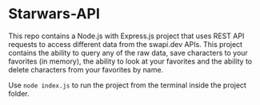 # Starwars-API
This repo contains a Node.js with Express.js project that uses REST API requests to access different data from the swapi.dev APIs. This project contains the ability to query any of the raw data, save characters to your favorites (in memory), the ability to look at your favorites and the ability to delete characters from your favorites by name.

Use `node index.js` to run the project from the terminal inside the project folder.

